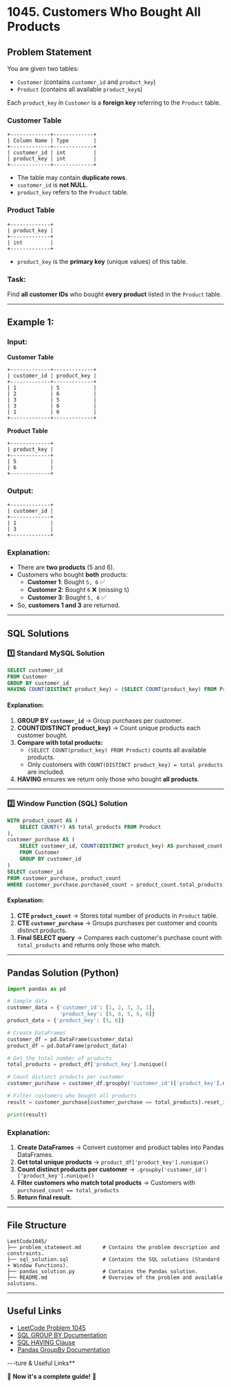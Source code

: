 
# **1045. Customers Who Bought All Products**

## **Problem Statement**
You are given two tables:  
- `Customer` (contains `customer_id` and `product_key`)  
- `Product` (contains all available `product_key`s)

Each `product_key` in `Customer` is a **foreign key** referring to the `Product` table.

### **Customer Table**
```
+-------------+-------------+
| Column Name | Type        |
+-------------+-------------+
| customer_id | int         |
| product_key | int         |
+-------------+-------------+
```
- The table may contain **duplicate rows**.
- `customer_id` is **not NULL**.
- `product_key` refers to the `Product` table.

### **Product Table**
```
+-------------+
| product_key |
+-------------+
| int         |
+-------------+
```
- `product_key` is the **primary key** (unique values) of this table.

### **Task:**
Find **all customer IDs** who bought **every product** listed in the `Product` table.

---

## **Example 1:**

### **Input:**
**Customer Table**
```
+-------------+-------------+
| customer_id | product_key |
+-------------+-------------+
| 1           | 5           |
| 2           | 6           |
| 3           | 5           |
| 3           | 6           |
| 1           | 6           |
+-------------+-------------+
```

**Product Table**
```
+-------------+
| product_key |
+-------------+
| 5           |
| 6           |
+-------------+
```

### **Output:**
```
+-------------+
| customer_id |
+-------------+
| 1           |
| 3           |
+-------------+
```

### **Explanation:**
- There are **two products** (5 and 6).
- Customers who bought **both** products:
  - **Customer 1**: Bought `5, 6` ✅
  - **Customer 2**: Bought `6` ❌ (missing `5`)
  - **Customer 3**: Bought `5, 6` ✅
- So, **customers 1 and 3** are returned.

---

## **SQL Solutions**

### **1️⃣ Standard MySQL Solution**
```sql
SELECT customer_id 
FROM Customer 
GROUP BY customer_id
HAVING COUNT(DISTINCT product_key) = (SELECT COUNT(product_key) FROM Product);
```
#### **Explanation:**
1. **GROUP BY `customer_id`** → Group purchases per customer.
2. **COUNT(DISTINCT product_key)** → Count unique products each customer bought.
3. **Compare with total products:**  
   - `(SELECT COUNT(product_key) FROM Product)` counts all available products.
   - Only customers with `COUNT(DISTINCT product_key) = total products` are included.
4. **HAVING** ensures we return only those who bought **all products**.

---

### **2️⃣ Window Function (SQL) Solution**
```sql
WITH product_count AS (
    SELECT COUNT(*) AS total_products FROM Product
),
customer_purchase AS (
    SELECT customer_id, COUNT(DISTINCT product_key) AS purchased_count
    FROM Customer
    GROUP BY customer_id
)
SELECT customer_id 
FROM customer_purchase, product_count
WHERE customer_purchase.purchased_count = product_count.total_products;
```
#### **Explanation:**
1. **CTE `product_count`** → Stores total number of products in `Product` table.
2. **CTE `customer_purchase`** → Groups purchases per customer and counts distinct products.
3. **Final SELECT query** → Compares each customer's purchase count with `total_products` and returns only those who match.

---

## **Pandas Solution (Python)**
```python
import pandas as pd

# Sample data
customer_data = {'customer_id': [1, 2, 3, 3, 1],
                 'product_key': [5, 6, 5, 6, 6]}
product_data = {'product_key': [5, 6]}

# Create DataFrames
customer_df = pd.DataFrame(customer_data)
product_df = pd.DataFrame(product_data)

# Get the total number of products
total_products = product_df['product_key'].nunique()

# Count distinct products per customer
customer_purchase = customer_df.groupby('customer_id')['product_key'].nunique()

# Filter customers who bought all products
result = customer_purchase[customer_purchase == total_products].reset_index()

print(result)
```

### **Explanation:**
1. **Create DataFrames** → Convert customer and product tables into Pandas DataFrames.
2. **Get total unique products** → `product_df['product_key'].nunique()`
3. **Count distinct products per customer** → `.groupby('customer_id')['product_key'].nunique()`
4. **Filter customers who match total products** → Customers with `purchased_count == total_products`
5. **Return final result**.

---

## **File Structure**
```
LeetCode1045/
├── problem_statement.md       # Contains the problem description and constraints.
├── sql_solution.sql           # Contains the SQL solutions (Standard + Window Functions).
├── pandas_solution.py         # Contains the Pandas solution.
├── README.md                  # Overview of the problem and available solutions.
```

---

## **Useful Links**
- [LeetCode Problem 1045](https://leetcode.com/problems/customers-who-bought-all-products/)
- [SQL GROUP BY Documentation](https://www.w3schools.com/sql/sql_groupby.asp)
- [SQL HAVING Clause](https://www.w3schools.com/sql/sql_having.asp)
- [Pandas GroupBy Documentation](https://pandas.pydata.org/docs/reference/api/pandas.DataFrame.groupby.html)

---ture & Useful Links**  

🚀 **Now it's a complete guide!** 🚀
